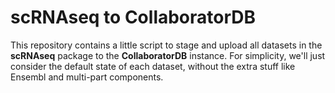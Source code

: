 # scRNAseq to CollaboratorDB

This repository contains a little script to stage and upload all datasets in the **scRNAseq** package to the **CollaboratorDB** instance.
For simplicity, we'll just consider the default state of each dataset, without the extra stuff like Ensembl and multi-part components.
